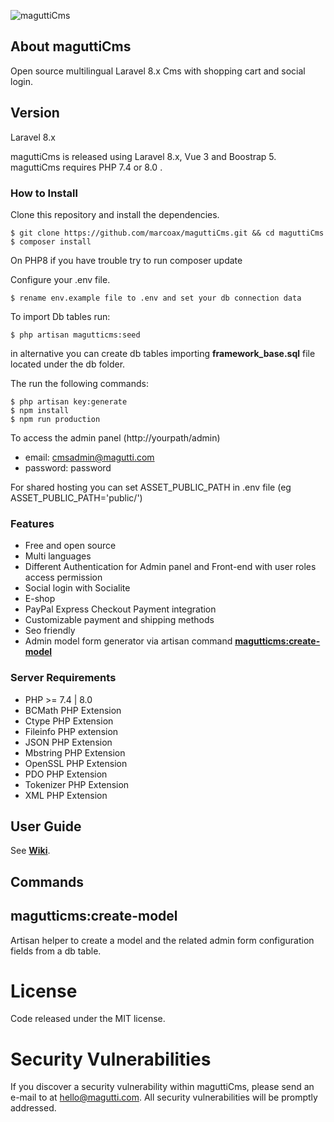 ![maguttiCms](https://www.magutti.com/public//website/images/logo.png)


## About maguttiCms
Open source multilingual Laravel 8.x Cms with shopping cart and social login.

## Version
Laravel 8.x

maguttiCms is released using Laravel 8.x, Vue 3 and  Boostrap 5.
maguttiCms requires PHP 7.4 or 8.0 .
### How to Install


Clone this repository and install the dependencies.

    $ git clone https://github.com/marcoax/maguttiCms.git && cd maguttiCms
    $ composer install

On PHP8 if you have trouble try to run composer update

Configure your .env file. 

    $ rename env.example file to .env and set your db connection data

To import Db tables run:

    $ php artisan magutticms:seed
    
in alternative you can create db tables importing **framework_base.sql** file located under the db folder.

The run the following commands:

    $ php artisan key:generate
    $ npm install
    $ npm run production
   
To access the admin panel (http://yourpath/admin)
 - email: cmsadmin@magutti.com
 - password: password
 
 For shared hosting you can set ASSET_PUBLIC_PATH in .env  file (eg ASSET_PUBLIC_PATH='public/')
   
### Features
 - Free and open source
 - Multi languages
 - Different Authentication for Admin panel and Front-end with user roles access permission
 - Social login with Socialite 
 - E-shop 
 - PayPal Express Checkout Payment integration
 - Customizable payment and shipping methods 
 - Seo friendly
 - Admin model form generator via artisan command **[magutticms:create-model](https://github.com/marcoax/maguttiCms/wiki/How-to-Create-a-New-Resource)**
  
### Server Requirements
 
 - PHP >= 7.4 | 8.0
 - BCMath PHP Extension
 - Ctype PHP Extension
 - Fileinfo PHP extension
 - JSON PHP Extension
 - Mbstring PHP Extension
 - OpenSSL PHP Extension
 - PDO PHP Extension
 - Tokenizer PHP Extension
 - XML PHP Extension

## User Guide
See **[Wiki](https://github.com/marcoax/maguttiCms/wiki/)**.

## Commands
## magutticms:create-model
Artisan helper to create a model and the related admin form configuration fields from a db table. 

License
=======
Code released under the MIT license.

Security Vulnerabilities
=======
If you discover a security vulnerability within maguttiCms, please send an e-mail to  at hello@magutti.com. All security vulnerabilities will be promptly addressed.
